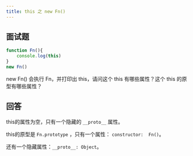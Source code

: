 ```yaml
---
title: this 之 new Fn()
---
```


## 面试题

```js
function Fn(){
    console.log(this)
}
new Fn()
```

new Fn() 会执行 Fn，并打印出 this，请问这个 this 有哪些属性？这个 this 的原型有哪些属性？

## 回答

this的属性为空，只有一个隐藏的 `__proto__` 属性。

this的原型是 `Fn.prototype` ，只有一个属性： `constructor:  Fn()`。

还有一个隐藏属性：`__proto__: Object`。